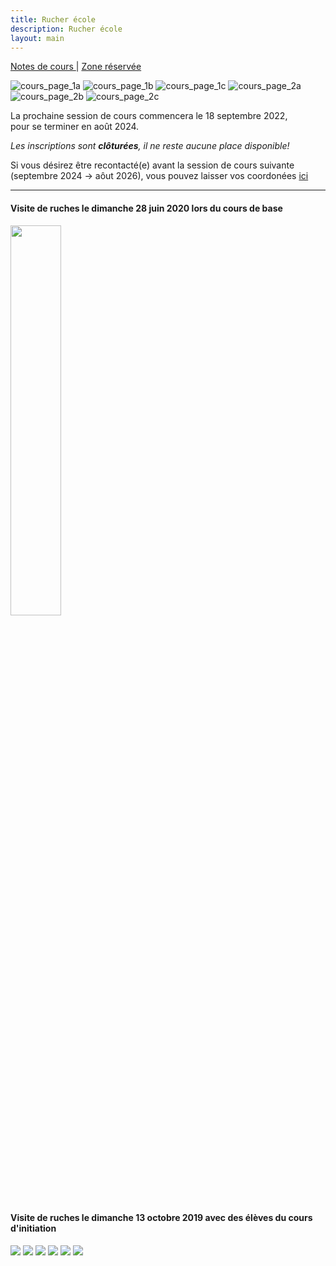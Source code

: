 ```yaml
---
title: Rucher école
description: Rucher école
layout: main
---
```

  
<p class="drt">
 <a href="https://beequeen.be/rucher.ecole/eleves/2022-2024/"> Notes de cours </a> |  
 <a href="https://beequeen.be/rucher.ecole/org/db/"> Zone réservée </a>
</p>  

<div class="info">
</div>
<div class="folder">

![cours_page_1a](/static/img/BEE-2022-Slides-V2-0.jpg)
![cours_page_1b](/static/img/BEE-2022-Slides-V2-1.jpg)
![cours_page_1c](/static/img/BEE-2022-Slides-V2-5.jpg)
![cours_page_2a](/static/img/BEE-2022-Slides-V2-2.jpg)
![cours_page_2b](/static/img/BEE-2022-Slides-V2-3.jpg)
![cours_page_2c](/static/img/BEE-2022-Slides-V2-4.jpg)

<!-- 2 5 0 1 3 4 -->
<!-- Le planning présumé de ces cours se trouve [ici](/static/pdf/planning-présumé.pdf) -->  

La prochaine session de cours commencera le 18 septembre 2022,  
pour se terminer en août 2024.  

*Les inscriptions sont **clôturées**, il ne reste aucune place disponible!*  

Si vous désirez être recontacté(e) avant la session de cours suivante (septembre 2024 -> aôut 2026),
vous pouvez laisser vos coordonées <a href="https://www.beequeen.be/cours/candidats">ici</a>
<br>
<hr>
<div>  
<h4>Visite de ruches le dimanche 28 juin 2020 lors du cours de base</h4>
</div>
<img src="/static/img/image0.jpg" width="40%">  

<div>  
<h4>Visite de ruches le dimanche 13 octobre 2019 avec des élèves du cours d'initiation</h4>
<img src="/static/img/10.jpg">  
<img src="/static/img/23.jpg">
<img src="/static/img/22.jpg"> 
<img src="/static/img/31.jpg"> 
<img src="/static/img/14.jpg"> 
<img src="/static/img/19.jpg"> 
</div>
</div>

